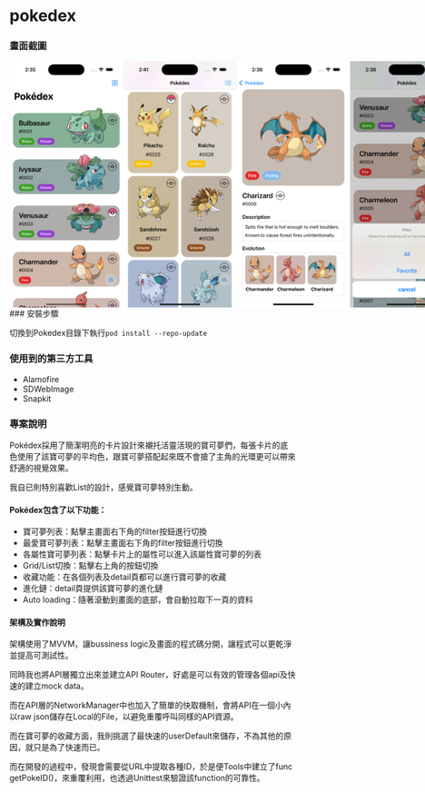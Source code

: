 # pokedex

### 畫面截圖

<div style="display: flex; align-items: center;">
	<img src="./Screenshot/1.png" alt="Logo" width="200">
	<img src="./Screenshot/2.png" alt="Logo" width="200">
	<img src="./Screenshot/4.png" alt="Logo" width="200">
	<img src="./Screenshot/5.png" alt="Logo" width="200">
</div>
### 安裝步驟

切換到Pokedex目錄下執行```pod install --repo-update```

### 使用到的第三方工具

- Alamofire
- SDWebImage
- Snapkit

### 專案說明

Pokédex採用了簡潔明亮的卡片設計來襯托活靈活現的寶可夢們，每張卡片的底色使用了該寶可夢的平均色，跟寶可夢搭配起來既不會搶了主角的光環更可以帶來舒適的視覺效果。

我自已則特別喜歡List的設計，感覺寶可夢特別生動。

#### Pokédex包含了以下功能：
- 寶可夢列表：點擊主畫面右下角的filter按鈕進行切換
- 最愛寶可夢列表：點擊主畫面右下角的filter按鈕進行切換
- 各屬性寶可夢列表：點擊卡片上的屬性可以進入該屬性寶可夢的列表
- Grid/List切換：點擊右上角的按鈕切換
- 收藏功能：在各個列表及detail頁都可以進行寶可夢的收藏
- 進化鏈：detail頁提供該寶可夢的進化鏈
- Auto loading：隨著滾動到畫面的底部，會自動拉取下一頁的資料

#### 架構及實作說明

架構使用了MVVM，讓bussiness logic及畫面的程式碼分開，讓程式可以更乾淨並提高可測試性。

同時我也將API層獨立出來並建立API Router，好處是可以有效的管理各個api及快速的建立mock data。

而在API層的NetworkManager中也加入了簡單的快取機制，會將API在一個小內以raw json儲存在Local的File，以避免重覆呼叫同樣的API資源。

而在寶可夢的收藏方面，我則挑選了最快速的userDefault來儲存，不為其他的原因，就只是為了快速而已。

而在開發的過程中，發現會需要從URL中提取各種ID，於是便Tools中建立了func getPokeID()，來重覆利用，也透過Unittest來驗證該function的可靠性。



